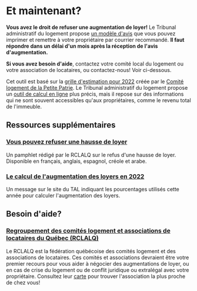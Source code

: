 # Et maintenant?

**Vous avez le droit de refuser une augmentation de loyer!** Le Tribunal administratif du logement propose [un modèle d'avis](https://www.tal.gouv.qc.ca/sites/default/files/notices/TAL_810_E.pdf) que vous pouvez imprimer et remettre à votre propriétaire par courrier recommandé. **Il faut répondre dans un délai d'un mois après la réception de l'avis d'augmentation.**

**Si vous avez besoin d'aide**, contactez votre comité local du logement ou votre association de locataires, ou contactez-nous! Voir ci-dessous.

Cet outil est basé sur la [grille d'estimation pour 2022](https://comitelogementpetitepatrie.org/vos-droits/outil-calcul-hausse-loyer-2022/) créée par le [Comité logement de la Petite Patrie](https://comitelogementpetitepatrie.org/). Le Tribunal administratif du logement propose un [outil de calcul en ligne](https://www.tal.gouv.qc.ca/fr/calcul-pour-la-fixation-de-loyer/outil-de-calcul) plus précis, mais il repose sur des informations qui ne sont souvent accessibles qu'aux propriétaires, comme le revenu total de l'immeuble.

## Ressources supplémentaires

### [Vous pouvez refuser une hausse de loyer](https://rclalq.qc.ca/outils/hausse-de-loyer)

Un pamphlet rédigé par le RCLALQ sur le refus d'une hausse de loyer. Disponible en français, anglais, espagnol, créole et arabe.

### [Le calcul de l'augmentation des loyers en 2022](https://www.tal.gouv.qc.ca/fr/actualites/le-calcul-de-l-augmentation-des-loyers-en-2022)

Un message sur le site du TAL indiquant les pourcentages utilisés cette année pour calculer l'augmentation des loyers.

## Besoin d'aide?

### [Regroupement des comités logement et associations de locataires du Québec (RCLALQ)](https://rclalq.qc.ca/)

Le RCLALQ est la fédération québécoise des comités logement et des associations de locataires. Ces comités et associations devraient être votre premier recours pour vous aider à négocier des augmentations de loyer, ou en cas de crise du logement ou de conflit juridique ou extralégal avec votre propriétaire. Consultez leur [carte](https://rclalq.qc.ca/comites-logement/) pour trouver l'association la plus proche de chez vous!

